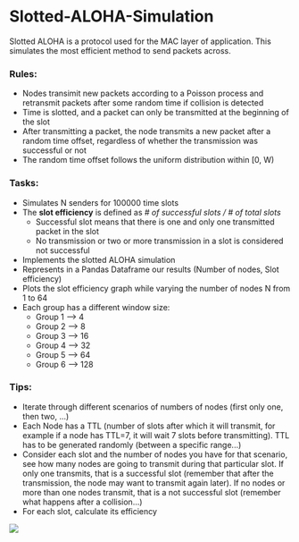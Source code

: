 # Slotted-ALOHA-Simulation
Slotted ALOHA is a protocol used for the MAC layer of application. This simulates the most efficient method to send packets across. 

### Rules:

* Nodes transimit new packets according to a Poisson process and retransmit packets after some random time if collision is detected
* Time is slotted, and a packet can only be transmitted at the beginning of the slot
* After transmitting a packet, the node transmits a new packet after a random time offset, regardless of whether the transmission was successful or not
* The random time offset follows the uniform distribution within [0, W)

### Tasks:

* Simulates N senders for 100000 time slots
* The **slot efficiency** is defined as *# of successful slots / # of total slots*
  * Successful slot means that there is one and only one transmitted packet in the slot
  * No transmission or two or more transmission in a slot is considered not successful
* Implements the slotted ALOHA simulation
* Represents in a Pandas Dataframe our results (Number of nodes, Slot efficiency)
* Plots the slot efficiency graph while varying the number of nodes N from 1 to 64
* Each group has a different window size:
    * Group 1 --> 4
    * Group 2 --> 8
    * Group 3 --> 16
    * Group 4 --> 32
    * Group 5 --> 64
    * Group 6 --> 128

### Tips:

* Iterate through different scenarios of numbers of nodes (first only one, then two, ...)
* Each Node has a TTL (number of slots after which it will transmit, for example if a node has TTL=7, it will wait 7 slots before transmitting). TTL has to be generated randomly (between a specific range...)
* Consider each slot and the number of nodes you have for that scenario, see how many nodes are going to transmit during that particular slot. If only one transmits, that is a successful slot (remember that after the transmission, the node may want to transmit again later). If no nodes or more than one nodes transmit, that is a not successful slot (remember what happens after a collision...)
* For each slot, calculate its efficiency


![]([https://github.com/Ema](https://github.com/EmaaPop/Slotted-ALOHA-Simulation/blob/main/Week%202%20Outcome%202.png)https://github.com/EmaaPop/Slotted-ALOHA-Simulation/blob/main/Week%202%20Outcome%202.png)


